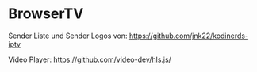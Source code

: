 # BrowserTV

Sender Liste und Sender Logos von:
https://github.com/jnk22/kodinerds-iptv

Video Player:
https://github.com/video-dev/hls.js/

